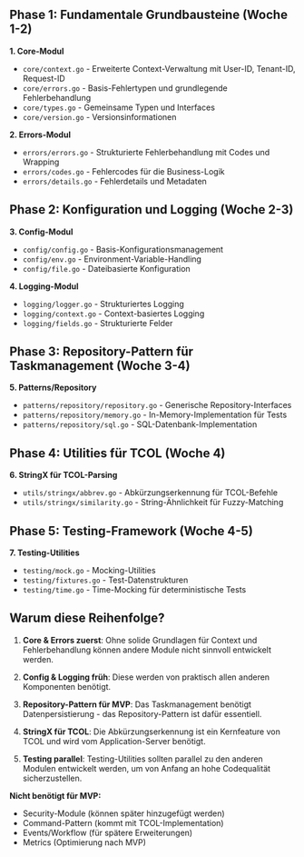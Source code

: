 ## Phase 1: Fundamentale Grundbausteine (Woche 1-2)

**1. Core-Modul**
- `core/context.go` - Erweiterte Context-Verwaltung mit User-ID, Tenant-ID, Request-ID
- `core/errors.go` - Basis-Fehlertypen und grundlegende Fehlerbehandlung
- `core/types.go` - Gemeinsame Typen und Interfaces
- `core/version.go` - Versionsinformationen

**2. Errors-Modul**
- `errors/errors.go` - Strukturierte Fehlerbehandlung mit Codes und Wrapping
- `errors/codes.go` - Fehlercodes für die Business-Logik
- `errors/details.go` - Fehlerdetails und Metadaten

## Phase 2: Konfiguration und Logging (Woche 2-3)

**3. Config-Modul**
- `config/config.go` - Basis-Konfigurationsmanagement
- `config/env.go` - Environment-Variable-Handling
- `config/file.go` - Dateibasierte Konfiguration

**4. Logging-Modul**
- `logging/logger.go` - Strukturiertes Logging
- `logging/context.go` - Context-basiertes Logging
- `logging/fields.go` - Strukturierte Felder

## Phase 3: Repository-Pattern für Taskmanagement (Woche 3-4)

**5. Patterns/Repository**
- `patterns/repository/repository.go` - Generische Repository-Interfaces
- `patterns/repository/memory.go` - In-Memory-Implementation für Tests
- `patterns/repository/sql.go` - SQL-Datenbank-Implementation

## Phase 4: Utilities für TCOL (Woche 4)

**6. StringX für TCOL-Parsing**
- `utils/stringx/abbrev.go` - Abkürzungserkennung für TCOL-Befehle
- `utils/stringx/similarity.go` - String-Ähnlichkeit für Fuzzy-Matching

## Phase 5: Testing-Framework (Woche 4-5)

**7. Testing-Utilities**
- `testing/mock.go` - Mocking-Utilities
- `testing/fixtures.go` - Test-Datenstrukturen
- `testing/time.go` - Time-Mocking für deterministische Tests

## Warum diese Reihenfolge?

1. **Core & Errors zuerst**: Ohne solide Grundlagen für Context und Fehlerbehandlung können andere Module nicht sinnvoll entwickelt werden.

2. **Config & Logging früh**: Diese werden von praktisch allen anderen Komponenten benötigt.

3. **Repository-Pattern für MVP**: Das Taskmanagement benötigt Datenpersistierung - das Repository-Pattern ist dafür essentiell.

4. **StringX für TCOL**: Die Abkürzungserkennung ist ein Kernfeature von TCOL und wird vom Application-Server benötigt.

5. **Testing parallel**: Testing-Utilities sollten parallel zu den anderen Modulen entwickelt werden, um von Anfang an hohe Codequalität sicherzustellen.

**Nicht benötigt für MVP:**
- Security-Module (können später hinzugefügt werden)
- Command-Pattern (kommt mit TCOL-Implementation)
- Events/Workflow (für spätere Erweiterungen)
- Metrics (Optimierung nach MVP)
